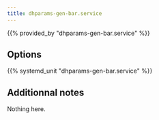 ```yaml
---
title: dhparams-gen-bar.service
---
```


{{% provided_by "dhparams-gen-bar.service" %}}

## Options

{{% systemd_unit "dhparams-gen-bar.service" %}}

## Additionnal notes

Nothing here.